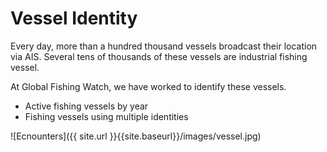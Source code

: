 # Vessel Identity

Every day, more than a hundred thousand vessels broadcast their location via AIS. Several tens of thousands of these vessels are industrial fishing vessel.

At Global Fishing Watch, we have worked to identify these vessels. 

 - Active fishing vessels by year
 - Fishing vessels using multiple identities


![Ecnounters]({{ site.url }}{{site.baseurl}}/images/vessel.jpg)


